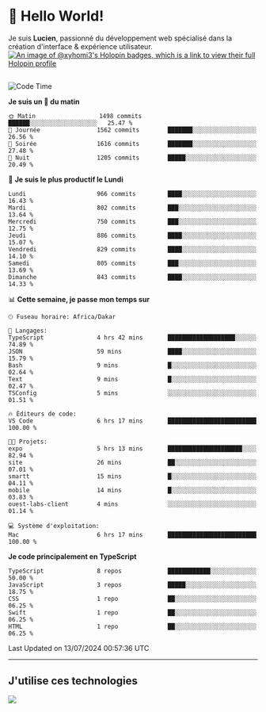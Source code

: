# 👋 Hello World!

Je suis **Lucien**, passionné du développement web spécialisé dans la création d'interface & expérience utilisateur.
[![An image of @xyhomi3's Holopin badges, which is a link to view their full Holopin profile](https://holopin.me/xyhomi3)](https://holopin.io/@xyhomi3)

##

<!--START_SECTION:waka-->
![Code Time](http://img.shields.io/badge/Code%20Time-1%2C508%20hrs%2033%20mins-blue)

**Je suis un 🐤 du matin** 

```text
🌞 Matin                  1498 commits        ██████░░░░░░░░░░░░░░░░░░░   25.47 % 
🌆 Journée                1562 commits        ███████░░░░░░░░░░░░░░░░░░   26.56 % 
🌃 Soirée                 1616 commits        ███████░░░░░░░░░░░░░░░░░░   27.48 % 
🌙 Nuit                   1205 commits        █████░░░░░░░░░░░░░░░░░░░░   20.49 % 
```
📅 **Je suis le plus productif le Lundi** 

```text
Lundi                    966 commits         ████░░░░░░░░░░░░░░░░░░░░░   16.43 % 
Mardi                    802 commits         ███░░░░░░░░░░░░░░░░░░░░░░   13.64 % 
Mercredi                 750 commits         ███░░░░░░░░░░░░░░░░░░░░░░   12.75 % 
Jeudi                    886 commits         ████░░░░░░░░░░░░░░░░░░░░░   15.07 % 
Vendredi                 829 commits         ████░░░░░░░░░░░░░░░░░░░░░   14.10 % 
Samedi                   805 commits         ███░░░░░░░░░░░░░░░░░░░░░░   13.69 % 
Dimanche                 843 commits         ████░░░░░░░░░░░░░░░░░░░░░   14.33 % 
```


📊 **Cette semaine, je passe mon temps sur** 

```text
🕑︎ Fuseau horaire: Africa/Dakar

💬 Langages: 
TypeScript               4 hrs 42 mins       ███████████████████░░░░░░   74.89 % 
JSON                     59 mins             ████░░░░░░░░░░░░░░░░░░░░░   15.79 % 
Bash                     9 mins              █░░░░░░░░░░░░░░░░░░░░░░░░   02.64 % 
Text                     9 mins              █░░░░░░░░░░░░░░░░░░░░░░░░   02.47 % 
TSConfig                 5 mins              ░░░░░░░░░░░░░░░░░░░░░░░░░   01.51 % 

🔥 Éditeurs de code: 
VS Code                  6 hrs 17 mins       █████████████████████████   100.00 % 

🐱‍💻 Projets: 
expo                     5 hrs 13 mins       █████████████████████░░░░   82.94 % 
site                     26 mins             ██░░░░░░░░░░░░░░░░░░░░░░░   07.01 % 
smartt                   15 mins             █░░░░░░░░░░░░░░░░░░░░░░░░   04.11 % 
mobile                   14 mins             █░░░░░░░░░░░░░░░░░░░░░░░░   03.83 % 
ouest-labs-client        4 mins              ░░░░░░░░░░░░░░░░░░░░░░░░░   01.14 % 

💻 Système d'exploitation: 
Mac                      6 hrs 17 mins       █████████████████████████   100.00 % 
```

**Je code principalement en TypeScript** 

```text
TypeScript               8 repos             ████████████░░░░░░░░░░░░░   50.00 % 
JavaScript               3 repos             █████░░░░░░░░░░░░░░░░░░░░   18.75 % 
CSS                      1 repo              ██░░░░░░░░░░░░░░░░░░░░░░░   06.25 % 
Swift                    1 repo              ██░░░░░░░░░░░░░░░░░░░░░░░   06.25 % 
HTML                     1 repo              ██░░░░░░░░░░░░░░░░░░░░░░░   06.25 % 
```




 Last Updated on 13/07/2024 00:57:36 UTC
<!--END_SECTION:waka-->
---

## J'utilise ces technologies

<p align="left">
  <a href="https://skillicons.dev">
    <img src="https://skillicons.dev/icons?i=ts,js,md,scss,tailwind,react,docker,express,astro,vite,nextjs,vercel,figma,ableton" />
  </a>
</p>

